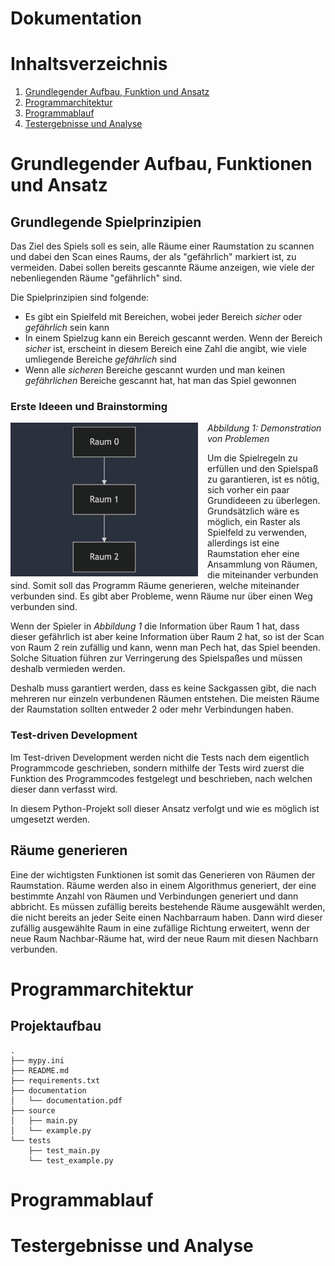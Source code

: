 # Dokumentation

# Inhaltsverzeichnis
1. [Grundlegender Aufbau, Funktion und Ansatz](#introduction)
2. [Programmarchitektur](#2)
3. [Programmablauf](#1)
4. [Testergebnisse und Analyse](#0)


# Grundlegender Aufbau, Funktionen und Ansatz <a name="introduction"></a>

## Grundlegende Spielprinzipien

Das Ziel des Spiels soll es sein, alle Räume einer Raumstation zu scannen und dabei den Scan eines Raums, der als "gefährlich"  markiert ist, zu vermeiden. Dabei sollen bereits gescannte Räume anzeigen, wie viele der nebenliegenden Räume "gefährlich"  sind.

Die Spielprinzipien sind folgende:

* Es gibt ein Spielfeld mit Bereichen, wobei jeder Bereich _sicher_ oder _gefährlich_ sein kann
* In einem Spielzug kann ein Bereich gescannt werden. Wenn der Bereich _sicher_ ist, erscheint in diesem Bereich eine Zahl die angibt, wie viele umliegende Bereiche _gefährlich_ sind
* Wenn alle _sicheren_ Bereiche gescannt wurden und man keinen _gefährlichen_ Bereiche gescannt hat, hat man das Spiel gewonnen

### Erste Ideeen und Brainstorming

<div style="float: left; margin-right: 15px; max-width: 300px;">
  <img src="images/raum_problem.png" alt="Bildbeschreibung" />
</div>


*Abbildung 1: Demonstration von Problemen*

Um die Spielregeln zu erfüllen und den Spielspaß zu garantieren, ist es nötig, sich vorher ein paar Grundideeen zu überlegen. Grundsätzlich wäre es möglich, ein Raster als Spielfeld zu verwenden, allerdings ist eine Raumstation eher eine Ansammlung von Räumen, die miteinander verbunden sind. Somit soll das Programm Räume generieren, welche miteinander verbunden sind. Es gibt aber Probleme, wenn Räume nur über einen Weg verbunden sind. 

Wenn der Spieler in _Abbildung 1_ die Information über Raum 1 hat, dass dieser gefährlich ist aber keine Information über Raum 2 hat, so ist der Scan von Raum 2 rein zufällig und kann, wenn man Pech hat, das Spiel beenden. Solche Situation führen zur Verringerung des Spielspaßes und müssen deshalb vermieden werden.

Deshalb muss garantiert werden, dass es keine Sackgassen gibt, die nach mehreren nur einzeln verbundenen Räumen entstehen. Die meisten Räume der Raumstation sollten entweder 2 oder mehr Verbindungen haben.

### Test-driven Development

Im Test-driven Development werden nicht die Tests nach dem eigentlich Programmcode geschrieben, sondern mithilfe der Tests wird zuerst die Funktion des Programmcodes festgelegt und beschrieben, nach welchen dieser dann verfasst wird.

In diesem Python-Projekt soll dieser Ansatz verfolgt und wie es möglich ist umgesetzt werden.

## Räume generieren

Eine der wichtigsten Funktionen ist somit das Generieren von Räumen der Raumstation. Räume werden also in einem Algorithmus generiert, der eine bestimmte Anzahl von Räumen und Verbindungen generiert und dann abbricht. Es müssen zufällig bereits bestehende Räume ausgewählt werden, die nicht bereits an jeder Seite einen Nachbarraum haben. Dann wird dieser zufällig ausgewählte Raum in eine zufällige Richtung erweitert, wenn der neue Raum Nachbar-Räume hat, wird der neue Raum mit diesen Nachbarn verbunden.

# Programmarchitektur

## Projektaufbau

```
.
├── mypy.ini
├── README.md
├── requirements.txt
├── documentation
│   └── documentation.pdf
├── source
│   ├── main.py
│   └── example.py
└── tests
    ├── test_main.py
    └── test_example.py
```

# Programmablauf
# Testergebnisse und Analyse